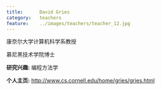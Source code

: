 ```yaml
---
title:		David Gries
category:	teachers
feature:	../images/teachers/teacher_12.jpg
---
```


<p>康奈尔大学计算机科学系教授</p>
<p>慕尼黑技术学院博士</p>
<p><b>研究兴趣:</b> 编程方法学</p>
<p><b>个人主页:</b>
<a href="http://www.cs.cornell.edu/home/gries/gries.html">http://www.cs.cornell.edu/home/gries/gries.html</a></p>


